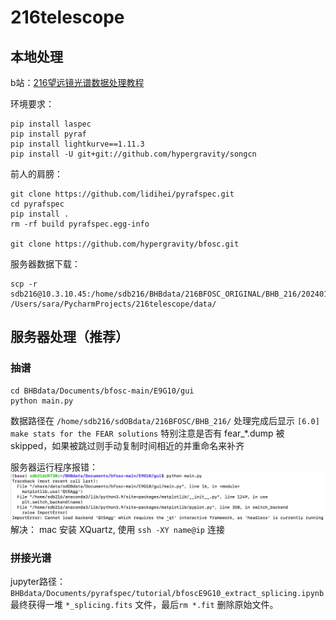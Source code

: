 # 216telescope
## 本地处理

b站：[216望远镜光谱数据处理教程](https://www.bilibili.com/video/BV1o24y1p77a/?spm_id_from=333.999.0.0&vd_source=1f85b66aea0aa541bef3c423adf160b3)

环境要求：
```shell
pip install laspec
pip install pyraf
pip install lightkurve==1.11.3
pip install -U git+git://github.com/hypergravity/songcn
```

前人的肩膀：
```shell
git clone https://github.com/lidihei/pyrafspec.git
cd pyrafspec
pip install .
rm -rf build pyrafspec.egg-info

git clone https://github.com/hypergravity/bfosc.git
```

服务器数据下载：
```shell
scp -r sdb216@10.3.10.45:/home/sdb216/BHBdata/216BFOSC_ORIGINAL/BHB_216/20240105_bfosc/ /Users/sara/PycharmProjects/216telescope/data/
```

## 服务器处理（推荐）

### 抽谱
```shell
cd BHBdata/Documents/bfosc-main/E9G10/gui
python main.py
```
数据路径在 `/home/sdb216/sdOBdata/216BFOSC/BHB_216/`
处理完成后显示 `[6.0] make stats for the FEAR solutions`
特别注意是否有 fear_*.dump 被 skipped，如果被跳过则手动复制时间相近的并重命名来补齐

服务器运行程序报错：
![img.png](img.png)
解决：
mac 安装 XQuartz, 使用 `ssh -XY name@ip` 连接

### 拼接光谱
jupyter路径：`BHBdata/Documents/pyrafspec/tutorial/bfoscE9G10_extract_splicing.ipynb`
最终获得一堆 `*_splicing.fits` 文件，最后`rm *.fit` 删除原始文件。


